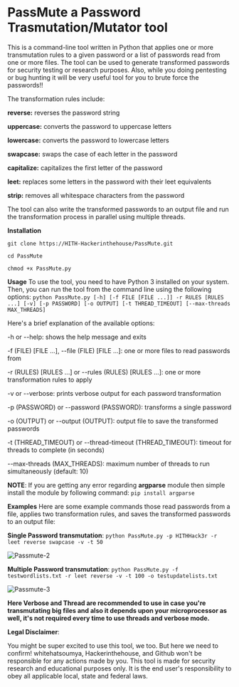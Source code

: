 # PassMute a Password Trasmutation/Mutator tool

This is a command-line tool written in Python that applies one or more transmutation rules to a given password or a list of passwords read from one or more files. The tool can be used to generate transformed passwords for security testing or research purposes. Also, while you doing pentesting or bug hunting it will be very useful tool for you to brute force the passwords!!

The transformation rules include:

**reverse:** reverses the password string

**uppercase:** converts the password to uppercase letters

**lowercase:** converts the password to lowercase letters

**swapcase:** swaps the case of each letter in the password

**capitalize:** capitalizes the first letter of the password

**leet:** replaces some letters in the password with their leet equivalents

**strip:** removes all whitespace characters from the password

The tool can also write the transformed passwords to an output file and run the transformation process in parallel using multiple threads.

**Installation**
```
git clone https://HITH-Hackerinthehouse/PassMute.git
```

```
cd PassMute
```

```
chmod +x PassMute.py
```

**Usage**
To use the tool, you need to have Python 3 installed on your system. Then, you can run the tool from the command line using the following options:
``` python PassMute.py [-h] [-f FILE [FILE ...]] -r RULES [RULES ...] [-v] [-p PASSWORD] [-o OUTPUT] [-t THREAD_TIMEOUT] [--max-threads MAX_THREADS] ``` 

Here's a brief explanation of the available options:

-h or --help: shows the help message and exits

-f (FILE) [FILE ...], --file (FILE) [FILE ...]: one or more files to read passwords from

-r (RULES) [RULES ...] or --rules (RULES) [RULES ...]: one or more transformation rules to apply

-v or --verbose: prints verbose output for each password transformation

-p (PASSWORD) or --password (PASSWORD): transforms a single password

-o (OUTPUT) or --output (OUTPUT): output file to save the transformed passwords

-t (THREAD_TIMEOUT) or --thread-timeout (THREAD_TIMEOUT): timeout for threads to complete (in seconds)

--max-threads (MAX_THREADS): maximum number of threads to run simultaneously (default: 10)


**NOTE**: If you are getting any error regarding **argparse** module then simple install the module by following command:
``` pip install argparse  ```  

**Examples**
Here are some example commands those read passwords from a file, applies two transformation rules, and saves the transformed passwords to an output file:

**Single Password transmutation**: ``` python PassMute.py -p HITHHack3r -r leet reverse swapcase -v -t 50 ``` 


![Passmute-2](https://user-images.githubusercontent.com/67961316/234671617-675195a2-5d10-403a-996a-95b5805a93e1.jpg)


**Multiple Password transmutation**: ``` python PassMute.py -f testwordlists.txt -r leet reverse -v -t 100 -o testupdatelists.txt ``` 


![Passmute-3](https://user-images.githubusercontent.com/67961316/234671689-54d00da4-90b9-41eb-9b17-bd067e39495e.jpg)


**Here Verbose and Thread are recommended to use in case you're transmutating big files and also it depends upon your microprocessor as well, it's not required every time to use threads and verbose mode.**


**Legal Disclaimer**:

You might be super excited to use this tool, we too. But here we need to confirm! whitehatsoumya, Hackerinthehouse, and Github won't be responsible for any actions made by you. This tool is made for security research and educational purposes only. It is the end user's responsibility to obey all applicable local, state and federal laws. 
